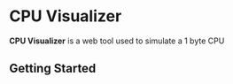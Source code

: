 # CPU Visualizer
**CPU Visualizer** is a web tool used to simulate a 1 byte CPU
## Getting Started

